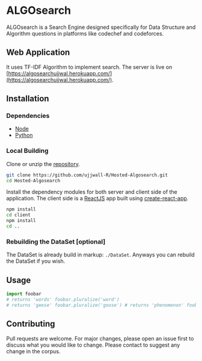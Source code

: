 # ALGOsearch

ALGOsearch is a Search Engine designed specifically for Data Structure and Algorithm questions in platforms like codechef and codeforces.

<!-- ![alt text](https://github.com/ujjwall-R/Hosted-Algosearch/blob/master/pic.png?raw=true) -->

## Web Application

It uses TF-IDF Algorithm to implement search. The server is live on [https://algosearchujjwal.herokuapp.com/](https://algosearchujjwal.herokuapp.com/).

## Installation
 
### Dependencies

* [Node](https://nodejs.org/en/)
* [Python](https://www.python.org/downloads/)

### Local Building
Clone or unzip the [repository](https://github.com/ujjwall-R/Hosted-Algosearch.git).
```bash
git clone https://github.com/ujjwall-R/Hosted-Algosearch.git
cd Hosted-Algosearch
``` 
Install the dependency modules for both server and client side of the application. The client side is a [ReactJS](https://reactjs.org/) app built using  [create-react-app](https://reactjs.org/docs/create-a-new-react-app.html).
```bash
npm install
cd client
npm install
cd ..
```
### Rebuilding the DataSet [optional]
The DataSet is already build in markup: ```./DataSet```. Anyways you can rebuild the DataSet if you wish.

## Usage 
```python
import foobar
# returns 'words' foobar.pluralize('word')
# returns 'geese' foobar.pluralize('goose') # returns 'phenomenon' foobar.singularize('phenomena') 
```

## Contributing
Pull requests are welcome. For major changes, please open an issue first to discuss what you would like to change. Please contact to suggest any change in the corpus.
